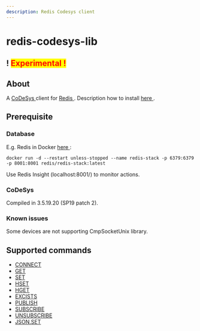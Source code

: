 ```yaml
---
description: Redis Codesys client
---
```


# redis-codesys-lib

## ! <mark style="color:red;">Experimental !</mark>

## About

A [CoDeSys ](https://www.codesys.com/) client for [Redis ](https://redis.io/).
Description how to install [here ](https://help.codesys.com/webapp/_cds_adding_libraries_to_repository;product=codesys;version=3.5.17.0 ).

## Prerequisite

### Database

E.g. Redis in Docker [here ](https://redis.io/docs/latest/operate/oss_and_stack/install/install-stack/docker/):
```
docker run -d --restart unless-stopped --name redis-stack -p 6379:6379 -p 8001:8001 redis/redis-stack:latest
```
Use Redis Insight (localhost:8001/) to monitor actions.

### CoDeSys 

Compiled in 3.5.19.20 (SP19 patch 2).

### Known issues

Some devices are not supporting CmpSocketUnix library.

## Supported commands

* [CONNECT](readme/connect.md)
* [GET](readme/get.md)
* [SET](readme/set.md)
* [HSET](readme/hset.md)
* [HGET](readme/hget.md)
* [EXCISTS](readme/excists.md)
* [PUBLISH](readme/publish.md)
* [SUBSCRIBE](readme/subscribe.md)
* [UNSUBSCRIBE](readme/unsubscribe.md)
* [JSON.SET](readme/json.set.md)

